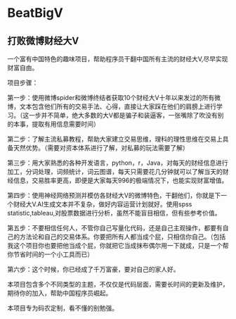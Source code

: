 # BeatBigV
## 打败微博财经大V

一个富有中国特色的趣味项目，帮助程序员干翻中国所有主流的财经大V,尽早实现财富自由。

项目步骤：

第一步：使用微博spider和微博终结者获取10个财经大V十年以来发过的所有微博，文本包含他们所有的交易手法、心得，直接让大家踩在他们的肩膀上进行学习。（这一步并不简单，绝大多数的大V都是骗子和装逼客，一张嘴除了吹没有别的本事，提取有用信息需要时间）

第二步：了解主流私募教程，帮助大家建立交易思维，理科的理性思维在交易上具备天然优势。（需要对资本体系进行了解，对私募的玩法需要了解）

第三步：用大家熟悉的各种开发语言，python，r，Java，对每天的财经信息进行加工，分词处理，词频统计，词云图谱，每天只需要花几分钟就可以了解当天的财经信息，交易胜率更高，即便是大家每天996的极端情况下，也能实现财富增值。

第四步：使用神经网络预测并模仿各财经大V的微博特色，干翻他们，你就是下一个财经大V.AI生成文本并不复杂，做好内容运营计划就好。使用spss statistic,tableau,对股票数据进行分析，虽然不能盲目相信，但有些参考价值。

第五步：不要相信任何人，不管你自己写量化代码，还是自己主观操作，都要有自己的方法论和自己的交易体系。你要把所有人都当成个屁，只相信你自己。（包括我这个项目你也要把他当成个屁，你就把它当成抹布偶尔用一下就成，只是一个帮你节省时间的一个小工具而已）

第六步：这个时候，你已经成了千万富豪，要对自己的家人好。

本项目包含多个不同类型的主题，不仅仅是代码层面，需要长时间的更新及维护，期待你的加入，帮助中国程序员崛起。

本项目专为码农定制，看不懂的别勉强。
